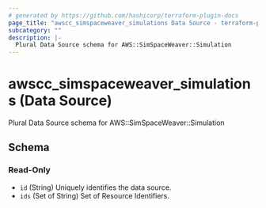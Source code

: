 ```yaml
---
# generated by https://github.com/hashicorp/terraform-plugin-docs
page_title: "awscc_simspaceweaver_simulations Data Source - terraform-provider-awscc"
subcategory: ""
description: |-
  Plural Data Source schema for AWS::SimSpaceWeaver::Simulation
---
```


# awscc_simspaceweaver_simulations (Data Source)

Plural Data Source schema for AWS::SimSpaceWeaver::Simulation



<!-- schema generated by tfplugindocs -->
## Schema

### Read-Only

- `id` (String) Uniquely identifies the data source.
- `ids` (Set of String) Set of Resource Identifiers.


